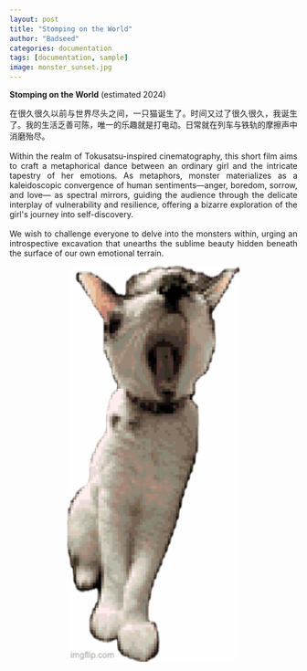 ```yaml
---
layout: post
title: "Stomping on the World"
author: "Badseed"
categories: documentation
tags: [documentation, sample]
image: monster_sunset.jpg
---
```

**Stomping on the World** (estimated 2024) 

<div align="justify">

在很久很久以前与世界尽头之间，一只猫诞生了。时间又过了很久很久，我诞生了。我的生活乏善可陈，唯一的乐趣就是打电动。日常就在列车与铁轨的摩擦声中消磨殆尽。 <br /> 
 <br /> 
Within the realm of Tokusatsu-inspired cinematography, this short film aims to craft a metaphorical dance between an ordinary girl and the intricate tapestry of her emotions. As metaphors, monster materializes as a kaleidoscopic convergence of human sentiments—anger, boredom, sorrow, and love— as spectral mirrors, guiding the audience through the delicate interplay of vulnerability and resilience, offering a bizarre exploration of the girl's journey into self-discovery. <br /> 
 <br /> 
We wish to challenge everyone to delve into the monsters within, urging an introspective excavation that unearths the sublime beauty hidden beneath the surface of our own emotional terrain.

</div>

<p align="center" width="100%">
  <img width="60%" src="assets/img/ziggy.gif">
</p>
